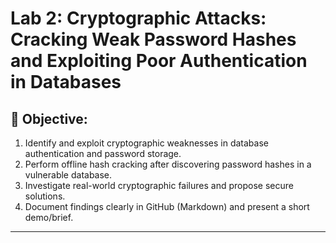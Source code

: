 # Lab 2: Cryptographic Attacks: Cracking Weak Password Hashes and Exploiting Poor Authentication in Databases

## 🎯 Objective:
1. Identify and exploit cryptographic weaknesses in database authentication and password storage.
2. Perform offline hash cracking after discovering password hashes in a vulnerable database.
3. Investigate real-world cryptographic failures and propose secure solutions.
4. Document findings clearly in GitHub (Markdown) and present a short demo/brief.

---


